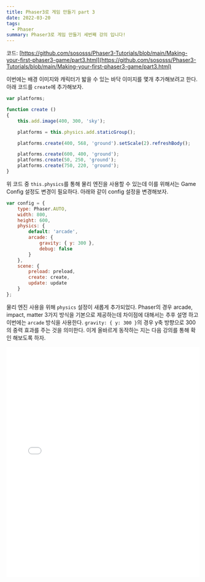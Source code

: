 ```yaml
---
title: Phaser3로 게임 만들기 part 3
date: 2022-03-20
tags:
  - Phaser
summary: Phaser3로 게임 만들기 세번째 강의 입니다!
---
```


코드: [https://github.com/sososss/Phaser3-Tutorials/blob/main/Making-your-first-phaser3-game/part3.html](https://github.com/sososss/Phaser3-Tutorials/blob/main/Making-your-first-phaser3-game/part3.html)

이번에는 배경 이미지와 캐릭터가 밟을 수 있는 바닥 이미지를 몇개 추가해보려고 한다. 아래 코드를 ```create```에 추가해보자.

```JavaScript
var platforms;

function create ()
{
    this.add.image(400, 300, 'sky');

    platforms = this.physics.add.staticGroup();

    platforms.create(400, 568, 'ground').setScale(2).refreshBody();

    platforms.create(600, 400, 'ground');
    platforms.create(50, 250, 'ground');
    platforms.create(750, 220, 'ground');
}
```

위 코드 중 ```this.physics```를 통해 물리 엔진을 사용할 수 있는데 이를 위해서는 Game Config 설정도 변경이 필요하다. 아래와 같이 config 설정을 변경해보자.

```JavaScript
var config = {
    type: Phaser.AUTO,
    width: 800,
    height: 600,
    physics: {
        default: 'arcade',
        arcade: {
            gravity: { y: 300 },
            debug: false
        }
    },
    scene: {
        preload: preload,
        create: create,
        update: update
    }
};
```

물리 엔진 사용을 위해 ```physics``` 설정이 새롭게 추가되었다. Phaser의 경우 arcade, impact, matter 3가지 방식을 기본으로 제공하는데 차이점에 대해서는 추후 설명 하고 이번에는 ```arcade``` 방식을 사용한다. ```gravity: { y: 300 }```의 경우 y축 방향으로 300의 중력 효과를 주는 것을 의미한다. 이게 올바르게 동작하는 지는 다음 강의를 통해 확인 해보도록 하자.

<iframe width="100%" height="600" src="//jsfiddle.net/sososs/vcgryu3h/6/embedded/html,result/" allowfullscreen="allowfullscreen" allowpaymentrequest frameborder="0"></iframe>
